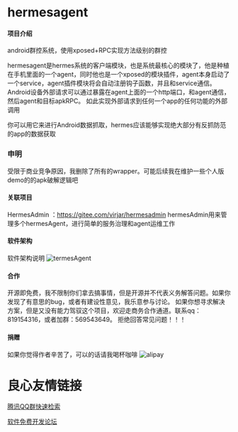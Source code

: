 # hermesagent

#### 项目介绍
android群控系统，使用xposed+RPC实现方法级别的群控

hermesagent是hermes系统的客户端模块，也是系统最核心的模块了，他是种植在手机里面的一个agent，同时他也是一个xposed的模块插件，agent本身启动了一个service，agent插件模块将会自动注册钩子函数，并且和service通信。Android设备外部请求可以通过暴露在agent上面的一个http端口，和agent通信，然后agent和目标apkRPC。
如此实现外部请求到任何一个app的任何功能的外部调用

你可以用它来进行Android数据抓取，hermes应该能够实现绝大部分有反抓防范的app的数据获取

### 申明
受限于商业竞争原因，我删除了所有的wrapper。可能后续我在维护一些个人版demo的的apk破解逻辑吧

#### 关联项目
HermesAdmin ：https://gitee.com/virjar/hermesadmin
hermesAdmin用来管理多个hermesAgent，进行简单的服务治理和agent运维工作

#### 软件架构
软件架构说明
![termesAgent](img/termesAgent.png)




#### 合作

开源即免费，我不限制你们拿去搞事情，但是开源并不代表义务解答问题。如果你发现了有意思的bug，或者有建设性意见，我乐意参与讨论。
如果你想寻求解决方案，但是又没有能力驾驭这个项目，欢迎走商务合作通道。联系qq：819154316，或者加群：569543649。
拒绝回答常见问题！！！


#### 捐赠
如果你觉得作者辛苦了，可以的话请我喝杯咖啡
![alipay](img/reward.jpg)


 # 良心友情链接

[腾讯QQ群快速检索](http://u.720life.cn/s/8cf73f7c)

[软件免费开发论坛](http://u.720life.cn/s/bbb01dc0)
